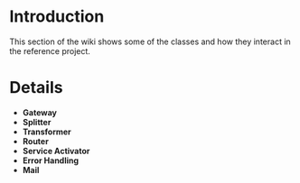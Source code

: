 # Introduction #

This section of the wiki shows some of the classes and how they interact in the reference project.

# Details #


  * **Gateway**
  * **Splitter**
  * **Transformer**
  * **Router**
  * **Service Activator**
  * **Error Handling**
  * **Mail**